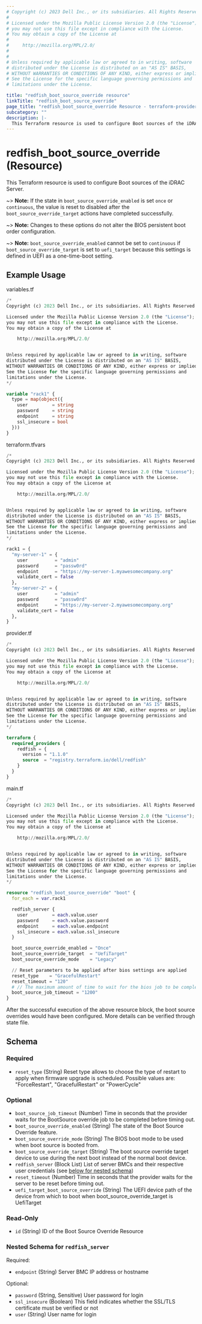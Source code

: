 ```yaml
---
# Copyright (c) 2023 Dell Inc., or its subsidiaries. All Rights Reserved.
#
# Licensed under the Mozilla Public License Version 2.0 (the "License");
# you may not use this file except in compliance with the License.
# You may obtain a copy of the License at
#
#     http://mozilla.org/MPL/2.0/
#
#
# Unless required by applicable law or agreed to in writing, software
# distributed under the License is distributed on an "AS IS" BASIS,
# WITHOUT WARRANTIES OR CONDITIONS OF ANY KIND, either express or implied.
# See the License for the specific language governing permissions and
# limitations under the License.

title: "redfish_boot_source_override resource"
linkTitle: "redfish_boot_source_override"
page_title: "redfish_boot_source_override Resource - terraform-provider-redfish"
subcategory: ""
description: |-
  This Terraform resource is used to configure Boot sources of the iDRAC Server.
---
```


# redfish_boot_source_override (Resource)

This Terraform resource is used to configure Boot sources of the iDRAC Server.

~> **Note:** If the state in `boot_source_override_enabled` is set `once` or `continuous`, the value is reset to disabled after the `boot_source_override_target` actions have completed successfully.

~> **Note:** Changes to these options do not alter the BIOS persistent boot order configuration.

~> **Note:** `boot_source_override_enabled` cannot be set to `continuous` if `boot_source_override_target` is set to `uefi_target` because this settings is defined in UEFI as a one-time-boot setting.

## Example Usage

variables.tf
```terraform
/*
Copyright (c) 2023 Dell Inc., or its subsidiaries. All Rights Reserved.

Licensed under the Mozilla Public License Version 2.0 (the "License");
you may not use this file except in compliance with the License.
You may obtain a copy of the License at

    http://mozilla.org/MPL/2.0/


Unless required by applicable law or agreed to in writing, software
distributed under the License is distributed on an "AS IS" BASIS,
WITHOUT WARRANTIES OR CONDITIONS OF ANY KIND, either express or implied.
See the License for the specific language governing permissions and
limitations under the License.
*/

variable "rack1" {
  type = map(object({
    user         = string
    password     = string
    endpoint     = string
    ssl_insecure = bool
  }))
}
```

terraform.tfvars
```terraform
/*
Copyright (c) 2023 Dell Inc., or its subsidiaries. All Rights Reserved.

Licensed under the Mozilla Public License Version 2.0 (the "License");
you may not use this file except in compliance with the License.
You may obtain a copy of the License at

    http://mozilla.org/MPL/2.0/


Unless required by applicable law or agreed to in writing, software
distributed under the License is distributed on an "AS IS" BASIS,
WITHOUT WARRANTIES OR CONDITIONS OF ANY KIND, either express or implied.
See the License for the specific language governing permissions and
limitations under the License.
*/

rack1 = {
  "my-server-1" = {
    user          = "admin"
    password      = "passw0rd"
    endpoint      = "https://my-server-1.myawesomecompany.org"
    validate_cert = false
  },
  "my-server-2" = {
    user          = "admin"
    password      = "passw0rd"
    endpoint      = "https://my-server-2.myawesomecompany.org"
    validate_cert = false
  },
}
```

provider.tf
```terraform
/*
Copyright (c) 2023 Dell Inc., or its subsidiaries. All Rights Reserved.

Licensed under the Mozilla Public License Version 2.0 (the "License");
you may not use this file except in compliance with the License.
You may obtain a copy of the License at

    http://mozilla.org/MPL/2.0/


Unless required by applicable law or agreed to in writing, software
distributed under the License is distributed on an "AS IS" BASIS,
WITHOUT WARRANTIES OR CONDITIONS OF ANY KIND, either express or implied.
See the License for the specific language governing permissions and
limitations under the License.
*/

terraform {
  required_providers {
    redfish = {
      version = "1.1.0"
      source  = "registry.terraform.io/dell/redfish"
    }
  }
}
```

main.tf
```terraform
/*
Copyright (c) 2023 Dell Inc., or its subsidiaries. All Rights Reserved.

Licensed under the Mozilla Public License Version 2.0 (the "License");
you may not use this file except in compliance with the License.
You may obtain a copy of the License at

    http://mozilla.org/MPL/2.0/


Unless required by applicable law or agreed to in writing, software
distributed under the License is distributed on an "AS IS" BASIS,
WITHOUT WARRANTIES OR CONDITIONS OF ANY KIND, either express or implied.
See the License for the specific language governing permissions and
limitations under the License.
*/

resource "redfish_boot_source_override" "boot" {
  for_each = var.rack1

  redfish_server {
    user         = each.value.user
    password     = each.value.password
    endpoint     = each.value.endpoint
    ssl_insecure = each.value.ssl_insecure
  }

  boot_source_override_enabled = "Once"
  boot_source_override_target  = "UefiTarget"
  boot_source_override_mode    = "Legacy"

  // Reset parameters to be applied after bios settings are applied
  reset_type    = "GracefulRestart"
  reset_timeout = "120"
  # // The maximum amount of time to wait for the bios job to be completed
  boot_source_job_timeout = "1200"
}
```

After the successful execution of the above resource block, the boot source overrides would have been configured. More details can be verified through state file.

<!-- schema generated by tfplugindocs -->
## Schema

### Required

- `reset_type` (String) Reset type allows to choose the type of restart to apply when firmware upgrade is scheduled. Possible values are: "ForceRestart", "GracefulRestart" or "PowerCycle"

### Optional

- `boot_source_job_timeout` (Number) Time in seconds that the provider waits for the BootSource override job to be completed before timing out.
- `boot_source_override_enabled` (String) The state of the Boot Source Override feature.
- `boot_source_override_mode` (String) The BIOS boot mode to be used when boot source is booted from.
- `boot_source_override_target` (String) The boot source override target device to use during the next boot instead of the normal boot device.
- `redfish_server` (Block List) List of server BMCs and their respective user credentials (see [below for nested schema](#nestedblock--redfish_server))
- `reset_timeout` (Number) Time in seconds that the provider waits for the server to be reset before timing out.
- `uefi_target_boot_source_override` (String) The UEFI device path of the device from which to boot when boot_source_override_target is UefiTarget

### Read-Only

- `id` (String) ID of the Boot Source Override Resource

<a id="nestedblock--redfish_server"></a>
### Nested Schema for `redfish_server`

Required:

- `endpoint` (String) Server BMC IP address or hostname

Optional:

- `password` (String, Sensitive) User password for login
- `ssl_insecure` (Boolean) This field indicates whether the SSL/TLS certificate must be verified or not
- `user` (String) User name for login


